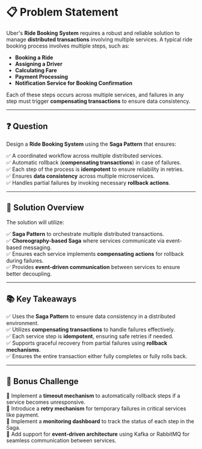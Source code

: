 # 📋 Problem Statement

Uber's **Ride Booking System** requires a robust and reliable solution to manage **distributed transactions** involving multiple services. A typical ride booking process involves multiple steps, such as:

- **Booking a Ride**  
- **Assigning a Driver**  
- **Calculating Fare**  
- **Payment Processing**  
- **Notification Service for Booking Confirmation**  

Each of these steps occurs across multiple services, and failures in any step must trigger **compensating transactions** to ensure data consistency.

---

## ❓ Question

Design a **Ride Booking System** using the **Saga Pattern** that ensures:

✅ A coordinated workflow across multiple distributed services.  
✅ Automatic rollback (**compensating transactions**) in case of failures.  
✅ Each step of the process is **idempotent** to ensure reliability in retries.  
✅ Ensures **data consistency** across multiple microservices.  
✅ Handles partial failures by invoking necessary **rollback actions**.  

---

## 🧩 Solution Overview

The solution will utilize:

✅ **Saga Pattern** to orchestrate multiple distributed transactions.  
✅ **Choreography-based Saga** where services communicate via event-based messaging.  
✅ Ensures each service implements **compensating actions** for rollback during failures.  
✅ Provides **event-driven communication** between services to ensure better decoupling.  

---

## 📚 Key Takeaways

✅ Uses the **Saga Pattern** to ensure data consistency in a distributed environment.  
✅ Utilizes **compensating transactions** to handle failures effectively.  
✅ Each service step is **idempotent**, ensuring safe retries if needed.  
✅ Supports graceful recovery from partial failures using **rollback mechanisms**.  
✅ Ensures the entire transaction either fully completes or fully rolls back.  

---

## 💬 Bonus Challenge

🔹 Implement a **timeout mechanism** to automatically rollback steps if a service becomes unresponsive.  
🔹 Introduce a **retry mechanism** for temporary failures in critical services like payment.  
🔹 Implement a **monitoring dashboard** to track the status of each step in the Saga.  
🔹 Add support for **event-driven architecture** using Kafka or RabbitMQ for seamless communication between services.  
